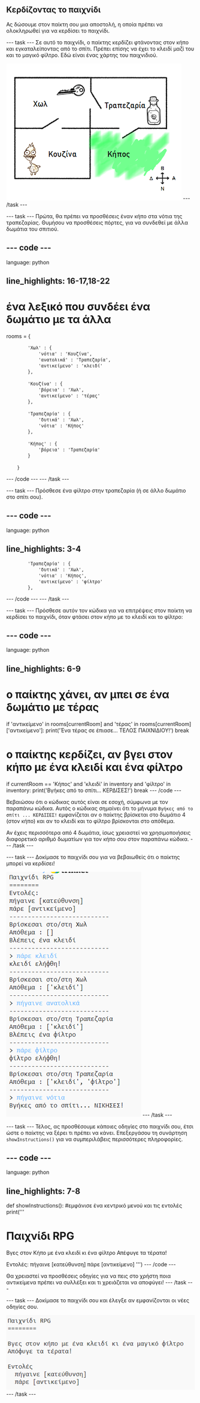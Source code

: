 ## Κερδίζοντας το παιχνίδι

Ας δώσουμε στον παίκτη σου μια αποστολή, η οποία πρέπει να ολοκληρωθεί για να κερδίσει το παιχνίδι.

\--- task \--- Σε αυτό το παιχνίδι, ο παίκτης κερδίζει φτάνοντας στον κήπο και εγκαταλείποντας από το σπίτι. Πρέπει επίσης να έχει το κλειδί μαζί του και το μαγικό φίλτρο. Εδώ είναι ένας χάρτης του παιχνιδιού.

![screenshot](images/rpg-final-map.png) \--- /task \---

\--- task \--- Πρώτα, θα πρέπει να προσθέσεις έναν κήπο στα νότια της τραπεζαρίας. Θυμήσου να προσθέσεις πόρτες, για να συνδεθεί με άλλα δωμάτια του σπιτιού.

## \--- code \---

language: python

## line_highlights: 16-17,18-22

# ένα λεξικό που συνδέει ένα δωμάτιο με τα άλλα

rooms = {

            'Χωλ' : {
                'νότια' : 'Κουζίνα',
                'ανατολικά' : 'Τραπεζαρία',
                'αντικείμενο' : 'κλειδί'
            },
    
            'Κουζίνα' : {
                'βόρεια' : 'Χωλ',
                'αντικείμενο' : 'τέρας'
            },
    
            'Τραπεζαρία' : {
                'δυτικά' : 'Χωλ',
                'νότια' : 'Κήπος'
            },
    
            'Κήπος' : {
                'βόρεια' : 'Τραπεζαρία'
            }
    
        }
    

\--- /code \--- \--- /task \---

\--- task \--- Πρόσθεσε ένα φίλτρο στην τραπεζαρία (ή σε άλλο δωμάτιο στο σπίτι σου).

## \--- code \---

language: python

## line_highlights: 3-4

            'Τραπεζαρία' : {
                'δυτικά' : 'Χωλ',
                'νότια' : 'Κήπος',
                'αντικείμενο' : 'φίλτρο'
            },
    

\--- /code \--- \--- /task \---

\--- task \--- Πρόσθεσε αυτόν τον κώδικα για να επιτρέψεις στον παίκτη να κερδίσει το παιχνίδι, όταν φτάσει στον κήπο με το κλειδί και το φίλτρο:

## \--- code \---

language: python

## line_highlights: 6-9

# ο παίκτης χάνει, αν μπει σε ένα δωμάτιο με τέρας

if 'αντικείμενο' in rooms\[currentRoom] and 'τέρας' in rooms[currentRoom\]\['αντικείμενο'\]: print('Ένα τέρας σε έπιασε... ΤΕΛΟΣ ΠΑΙΧΝΙΔΙΟΥ!') break

# ο παίκτης κερδίζει, αν βγει στον κήπο με ένα κλειδί και ένα φίλτρο

if currentRoom == 'Κήπος' and 'κλειδί' in inventory and 'φίλτρο' in inventory: print('Βγήκες από το σπίτι... ΚΕΡΔΙΣΕΣ!') break \--- /code \---

Βεβαιώσου ότι ο κώδικας αυτός είναι σε εσοχή, σύμφωνα με τον παραπάνω κώδικα. Αυτός ο κώδικας σημαίνει ότι το μήνυμα `Βγήκες από το σπίτι ... ΚΕΡΔΙΣΕΣ!` εμφανίζεται αν ο παίκτης βρίσκεται στο δωμάτιο 4 (στον κήπο) και αν το κλειδί και το φίλτρο βρίσκονται στο απόθεμα.

Αν έχεις περισσότερα από 4 δωμάτια, ίσως χρειαστεί να χρησιμοποιήσεις διαφορετικό αριθμό δωματίων για τον κήπο σου στον παραπάνω κώδικα. \--- /task \---

\--- task \--- Δοκίμασε το παιχνίδι σου για να βεβαιωθείς ότι ο παίκτης μπορεί να κερδίσει!

![screenshot](images/rpg-win-test.png) \--- /task \---

\--- task \--- Τέλος, ας προσθέσουμε κάποιες οδηγίες στο παιχνίδι σου, έτσι ώστε ο παίκτης να ξέρει τι πρέπει να κάνει. Επεξεργάσου τη συνάρτηση `showInstructions()` για να συμπεριλάβεις περισσότερες πληροφορίες.

## \--- code \---

language: python

## line_highlights: 7-8

def showInstructions(): #εμφάνισε ένα κεντρικό μενού και τις εντολές print('''

# Παιχνίδι RPG

Βγες στον Κήπο με ένα κλειδί κι ένα φίλτρο Απέφυγε τα τέρατα!

Εντολές: πήγαινε [κατεύθυνση] πάρε [αντικείμενο] ''') \--- /code \---

Θα χρειαστεί να προσθέσεις οδηγίες για να πεις στο χρήστη ποια αντικείμενα πρέπει να συλλέξει και τι χρειάζεται να αποφύγει! \--- /task \---

\--- task \--- Δοκίμασε το παιχνίδι σου και έλεγξε αν εμφανίζονται οι νέες οδηγίες σου.

![screenshot](images/rpg-instructions-test.png) \--- /task \---
